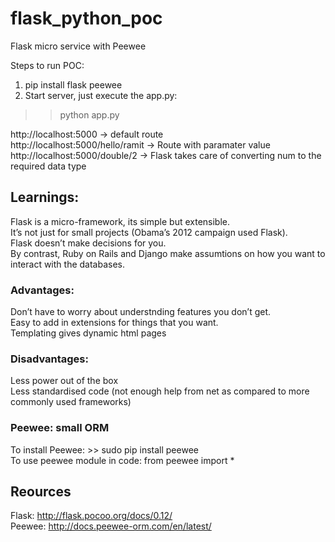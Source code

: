 # flask_python_poc
Flask micro service with Peewee


Steps to run POC:
1. pip install flask peewee
2. Start server, just execute the app.py:  
>> python app.py  

http://localhost:5000 -> default route  
http://localhost:5000/hello/ramit -> Route with paramater value  
http://localhost:5000/double/2 -> Flask takes care of converting num to the required data type  

## Learnings:

Flask is a micro-framework, its simple but extensible.  
It’s not just for small projects (Obama’s 2012 campaign used Flask).  
Flask doesn’t make decisions for you.  
By contrast, Ruby on Rails and Django make assumtions on how you want to interact with the databases.  

### Advantages:
Don’t have to worry about understnding features you don’t get.  
Easy to add in extensions for things that you want.  
Templating gives dynamic html pages  

### Disadvantages:  
Less power out of the box  
Less standardised code (not enough help from net as compared to more commonly used frameworks)  

### Peewee: small ORM  
To install Peewee: >> sudo pip install peewee  
To use peewee module in code:  from peewee import *  

## Reources  
Flask:  http://flask.pocoo.org/docs/0.12/  
Peewee: http://docs.peewee-orm.com/en/latest/  

